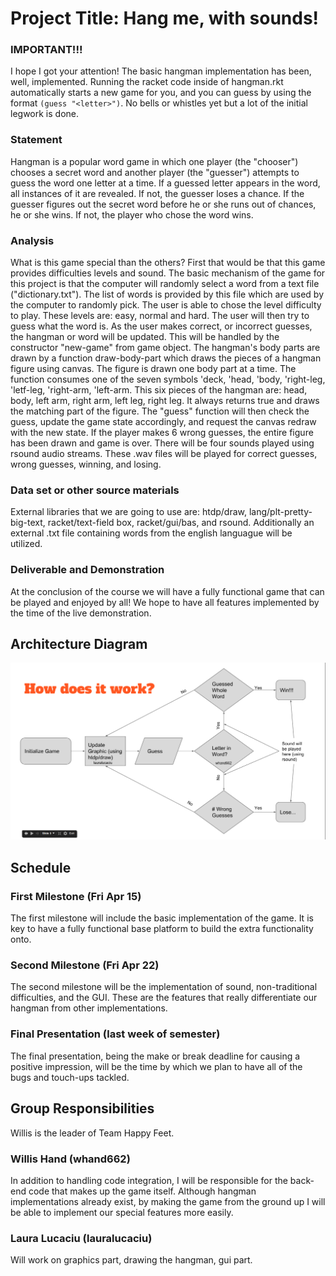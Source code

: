 # Project Title:  Hang me, with sounds!

### IMPORTANT!!!

  I hope I got your attention! The basic hangman implementation has been, well, implemented. Running the racket code inside of hangman.rkt automatically starts a new game for you, and you can guess by using the format `(guess "<letter>")`. No bells or whistles yet but a lot of the initial legwork is done.

### Statement

  Hangman is a popular word game in which one player (the "chooser") chooses a secret word and another player (the "guesser") attempts to guess the word one letter at a time. If a guessed letter appears in the word, all instances of it are revealed. If not, the guesser loses a chance. If the guesser figures out the secret word before he or she runs out of chances, he or she wins. If not, the player who chose the word wins. 

### Analysis
  What is this game special than the others? First that would be that this game provides difficulties levels and sound.
  The basic mechanism of the game for this project is that the computer will randomly select a word from a text file ("dictionary.txt"). The list of words is provided by this file which are used by the computer to randomly pick. The user is able to chose the level difficulty to play. These levels are: easy, normal and hard.
  The user will then try to guess what the word is. As the user makes correct, or incorrect guesses, the hangman or word will be updated. This will be handled by the constructor "new-game" from game object.
  The hangman's body parts are drawn by a function draw-body-part which draws the pieces of a hangman figure using canvas. The figure is drawn one body part at a time. The function consumes one of the seven symbols 'deck, 'head, 'body, 'right-leg, 'letf-leg, 'right-arm, 'left-arm. This six pieces of the hangman are: head, body, left arm, right arm, left leg, right leg. It always returns true and draws the matching part of the figure.
  The "guess" function will then check the guess, update the game state accordingly, and request the canvas redraw with the new state.
  If the player makes 6 wrong guesses, the entire figure has been drawn and game is over.
  There will be four sounds played using rsound audio streams. These .wav files will be played for correct guesses, wrong guesses, winning, and losing.
  
### Data set or other source materials
  External libraries that we are going to use are: htdp/draw, lang/plt-pretty-big-text, racket/text-field box, racket/gui/bas, and rsound. Additionally an external .txt file containing words from the english languague will be utilized.

### Deliverable and Demonstration

  At the conclusion of the course we will have a fully functional game that can be played and enjoyed by all! We hope to have all features implemented by the time of the live demonstration. 

## Architecture Diagram
![alt tag](https://raw.githubusercontent.com/oplS16projects/Laura-Willis/master/flowchart.png)

## Schedule

### First Milestone (Fri Apr 15)
The first milestone will include the basic implementation of the game. It is key to have a fully functional base platform to build the extra functionality onto.

### Second Milestone (Fri Apr 22)
The second milestone will be the implementation of sound, non-traditional difficulties, and the GUI. These are the features that really differentiate our hangman from other implementations.

### Final Presentation (last week of semester)
The final presentation, being the make or break deadline for causing a positive impression, will be the time by which we plan to have all of the bugs and touch-ups tackled. 

## Group Responsibilities

Willis is the leader of Team Happy Feet.

### Willis Hand (whand662)
In addition to handling code integration, I will be responsible for the back-end code that makes up the game itself. Although hangman implementations already exist, by making the game from the ground up I will be able to implement our special features more easily.


### Laura Lucaciu (lauralucaciu)
  Will work on graphics part, drawing the hangman, gui part.
